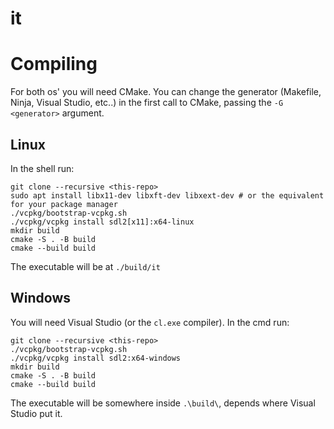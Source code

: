 # it
# Compiling
For both os' you will need CMake. You can change the generator (Makefile, Ninja, Visual Studio, etc..) in the first call to CMake, passing the ```-G <generator>``` argument.

## Linux
In the shell run:

	git clone --recursive <this-repo>
    sudo apt install libx11-dev libxft-dev libxext-dev # or the equivalent for your package manager
	./vcpkg/bootstrap-vcpkg.sh
	./vcpkg/vcpkg install sdl2[x11]:x64-linux
	mkdir build
	cmake -S . -B build
	cmake --build build

The executable will be at ```./build/it```

## Windows
You will need Visual Studio (or the ```cl.exe``` compiler).
In the cmd run:

	git clone --recursive <this-repo>
	./vcpkg/bootstrap-vcpkg.sh
	./vcpkg/vcpkg install sdl2:x64-windows
	mkdir build
	cmake -S . -B build
	cmake --build build

The executable will be somewhere inside ```.\build\```, depends where Visual Studio put it.
